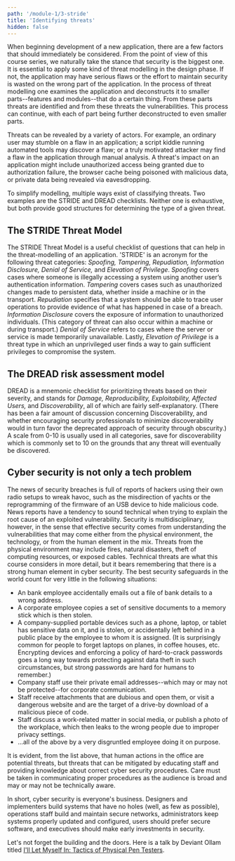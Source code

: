 ```yaml
---
path: '/module-1/3-stride'
title: 'Identifying threats'
hidden: false
---
```


When beginning development of a new application, there are a few factors that
should immediately be considered. From the point of view of this course series,
we naturally take the stance that security is the biggest one. It is essential
to apply some kind of threat modelling in the design phase. If not, the
application may have serious flaws or the effort to maintain security is wasted
on the wrong part of the application. In the process of threat modelling one
examines the application and deconstructs it to smaller parts--features and
modules--that do a certain thing. From these parts threats are identified and
from these threats the vulnerabilities. This process can continue, with each of
part being further deconstructed to even smaller parts.

Threats can be revealed by a variety of actors. For example, an ordinary user
may stumble on a flaw in an application; a script kiddie running automated
tools may discover a flaw; or a truly motivated attacker may find a flaw in the
application through manual analysis. A threat's impact on an application might
include unauthorized access being granted due to authorization failure, the
browser cache being poisoned with malicious data, or private data being
revealed via eavesdropping.

To simplify modelling, multiple ways exist of classifying threats. Two examples
are the STRIDE and DREAD checklists. Neither one is exhaustive, but both
provide good structures for determining the type of a given threat.

## The STRIDE Threat Model

The STRIDE Threat Model is a useful checklist of questions that can help in the
threat-modelling of an application. 'STRIDE' is an acronym for the following
threat categories: *Spoofing, Tampering, Repudiation, Information Disclosure,
Denial of Service,* and *Elevation of Privilege*. *Spoofing* covers cases where
someone is illegally accessing a system using another user’s authentication
information. *Tampering* covers cases such as unauthorized changes made to
persistent data, whether inside a machine or in the transport. *Repudiation*
specifies that a system should be able to trace user operations to provide
evidence of what has happened in case of a breach. *Information Disclosure*
covers the exposure of information to unauthorized individuals. (This category
of threat can also occur within a machine or during transport.) *Denial of
Service* refers to cases where the server or service is made temporarily
unavailable. Lastly, *Elevation of Privilege* is a threat type in which an
unprivileged user finds a way to gain sufficient privileges to compromise the
system.

## The DREAD risk assessment model

DREAD is a mnemonic checklist for prioritizing threats based on their severity,
and stands for *Damage, Reproducibility, Exploitability, Affected Users,* and
*Discoverability*, all of which are fairly self-explanatory. (There has been a
fair amount of discussion concerning Discoverability, and whether encouraging
security professionals to minimize discoverability would in turn favor the
deprecated approach of security through obscurity.) A scale from 0-10 is
usually used in all categories, save for discoverability which is commonly set
to 10 on the grounds that any threat will eventually be discovered.


## Cyber security is not only a tech problem


The news of security breaches is full of reports of hackers using their own
radio setups to wreak havoc, such as the misdirection of yachts or the
reprogramming of the firmware of an USB device to hide malicious code. News
reports have a tendency to sound technical when trying to explain the root
cause of an exploited vulnerability. Security is multidisciplinary, however, in
the sense that effective security comes from understanding the vulnerabilities
that may come either from the physical environment, the technology, or from the
human element in the mix. Threats from the physical environment may include
fires, natural disasters, theft of computing resources, or exposed cables.
Technical threats are what this course considers in more detail, but it bears
remembering that there is a strong human element in cyber security. The best
security safeguards in the world count for very little in the following
situations:

- An bank employee accidentally emails out a file of bank details to a wrong address.
- A corporate employee copies a set of sensitive documents to a memory stick which is then stolen.
- A company-supplied portable devices such as a phone, laptop, or tablet has sensitive data on it, and is stolen, or accidentally left behind in a public place by the employee to whom it is assigned. (It is surprisingly common for people to forget laptops on planes, in coffee houses, etc. Encrypting devices and enforcing a policy of hard-to-crack passwords goes a long way towards protecting against data theft in such circumstances, but strong passwords are hard for humans to remember.)
- Company staff use their private email addresses--which may or may not be protected--for corporate communication.
- Staff receive attachments that are dubious and open them, or visit a dangerous website and are the target of a drive-by download of a malicious piece of code.
- Staff discuss a work-related matter in social media, or publish a photo of the workplace, which then leaks to the wrong people due to improper privacy settings.
- ...all of the above by a very disgruntled employee doing it on purpose.

It is evident, from the list above, that human actions in the office are potential threats, but threats that can be mitigated by educating staff and providing knowledge about correct cyber security procedures. Care must be taken in communicating proper procedures as the audience is broad and may or may not be technically aware.

In short, cyber security is everyone's business. Designers and implementers build systems that have no holes (well, as few as possible), operations staff build and maintain secure networks, administrators keep systems properly updated and configured, users should prefer secure software, and executives should make early investments in security.

<text-box variant="emph" name="Physical attacks">

Let's not forget the building and the doors. Here is a talk by Deviant Ollam
titled [I'll Let Myself In: Tactics of Physical Pen Testers](https://www.youtube.com/watch?v=rnmcRTnTNC8).

</text-box>



<quiz id="60886132-9277-5c00-8107-88e9623b1564"></quiz>
